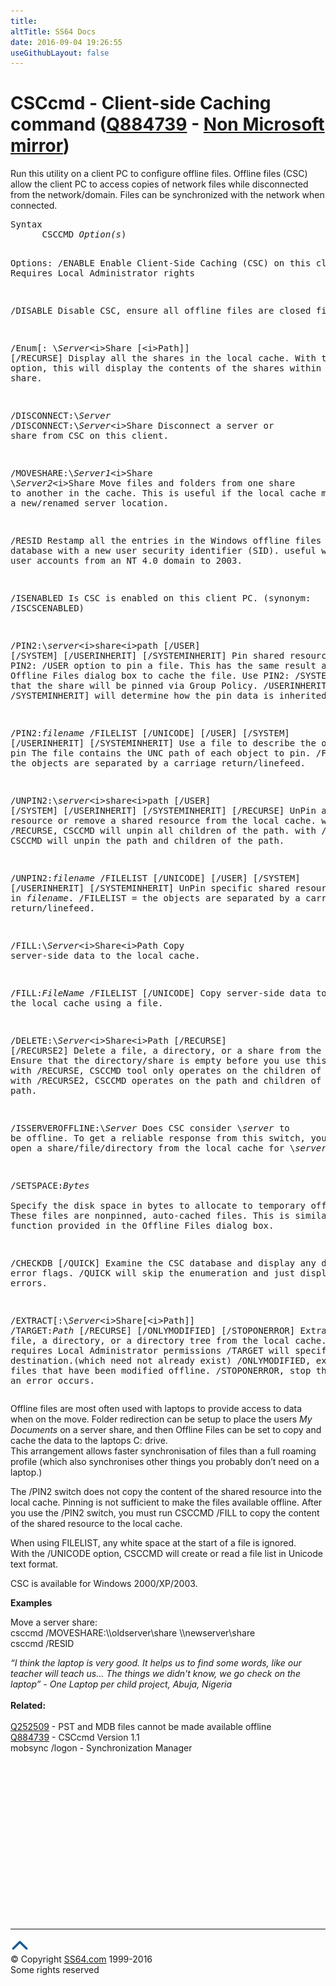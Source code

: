 ```yaml
---
title:
altTitle: SS64 Docs
date: 2016-09-04 19:26:55
useGithubLayout: false
---
```

<!-- #BeginLibraryItem "/Library/head_nt.lbi" --><!-- #EndLibraryItem --><h1> CSCcmd - Client-side Caching command (<a href="https://support.microsoft.com/kb/884739">Q884739</a> - <a href="http://www.mountsutro.org/2006/07/16/381/">Non Microsoft mirror</a>)</h1>
<p>Run this utility on a client PC to configure offline files. Offline files (CSC) allow the client PC to access   copies of  network files while disconnected from the network/domain. Files can be synchronized with the network when connected.</p>
<pre>Syntax
      CSCCMD <i>Option(s</i>)

Options:
   /ENABLE    Enable Client-Side Caching (CSC) on this client. 
              Requires Local Administrator rights

   /DISABLE   Disable CSC, ensure all offline files are closed first.

   /Enum[: \\<i>Server</i>\<i>Share </i>[\<i>Path</i>]] [/RECURSE] 
              Display all the shares in the local cache.
              With the /RECURSE option, this will display the contents
              of the shares within a parent share.

   /DISCONNECT:\\<i>Server</i>
   /DISCONNECT:\\<i>Server</i>\<i>Share</i> 
              Disconnect a server or share from CSC on this client. 

   /MOVESHARE:\\<i>Server1</i>\<i>Share</i> \\<i>Server2</i>\<i>Share</i> 
              Move files and folders from one share to another in the cache.
              This is useful if the local cache must point to a new/renamed server location.

   /RESID     Restamp all the entries in the Windows offline files (CSC) database
              with a new user security identifier (SID).
              useful when moving user accounts from an NT 4.0 domain to 2003.

   /ISENABLED Is CSC is enabled on this client PC. (synonym: /ISCSCENABLED) 

   /PIN2:\\<i>server</i>\<i>share</i>\<i>path</i> [/USER] [/SYSTEM] [/USERINHERIT] [/SYSTEMINHERIT]
              Pin shared resources:
              Use the PIN2: /USER option to pin a file. This has the same result
              as using the Offline Files dialog box to cache the file.
              Use PIN2: /SYSTEM to specify that the share will be pinned via Group Policy.
              /USERINHERIT and /SYSTEMINHERIT] will determine how the pin data is inherited.

   /PIN2:<i>filename</i> /FILELIST [/UNICODE] [/USER] [/SYSTEM] [/USERINHERIT] [/SYSTEMINHERIT] 
              Use a file to describe the objects to pin
              The file contains the UNC path of each object to pin.
              /FILELIST = the objects are separated by a carriage return/linefeed.
	  
   /UNPIN2:\\<i>server</i>\<i>share</i>\<i>path</i> [/USER] [/SYSTEM] [/USERINHERIT] [/SYSTEMINHERIT] [/RECURSE] 
              UnPin a shared resource or remove a shared resource from the local cache.
              with /RECURSE, CSCCMD will unpin all children of the path.
              with /RECURSE2, CSCCMD will unpin the path and children of the path.

   /UNPIN2:<i>filename</i> /FILELIST [/UNICODE] [/USER] [/SYSTEM] [/USERINHERIT] [/SYSTEMINHERIT]
              UnPin specific shared resources listed in <i>filename</i>. 
              /FILELIST = the objects are separated by a carriage return/linefeed.

   /FILL:\\<i>Server</i>\<i>Share</i>\<i>Path</i> 
              Copy server-side data to the local cache.

   /FILL:<i>FileName</i> /FILELIST [/UNICODE] 
              Copy server-side data to the local cache using a file.

   /DELETE:\\<i>Server</i>\<i>Share</i>\<i>Path</i> [/RECURSE] [/RECURSE2] 
              Delete a file, a directory, or a share from the local cache.
              Ensure that the directory/share is empty before you use this switch.
              with /RECURSE, CSCCMD tool only operates on the children of the path.
              with /RECURSE2, CSCCMD operates on the path and children of the path.

   /ISSERVEROFFLINE:\\<i>Server</i> 
              Does CSC consider \\<i>server </i>to be offline.
              To get a reliable response from this switch, you must first open a
              share/file/directory from the local cache for \\<i>server </i> 

   /SETSPACE:<i>Bytes</i>  
              Specify the disk space in bytes to allocate to temporary offline files.
              These files are nonpinned, auto-cached files.
              This is similar to the function provided in the Offline Files dialog box.

   /CHECKDB [/QUICK] 
              Examine the CSC database and display any database error flags.
              /QUICK will skip the enumeration and just display database errors.

   /EXTRACT[:\\<i>Server</i>\<i>Share</i>[\<i>Path</i>]] /TARGET:<i>Path</i> [/RECURSE] [/ONLYMODIFIED] [/STOPONERROR]
              Extract a file, a directory, or a directory tree from the local cache. 
              This requires Local Administrator permissions
              /TARGET will specify a destination.(which need not already exist)
              /ONLYMODIFIED, extract only files that have been modified offline.
              /STOPONERROR, stop the extract if an error occurs.
</pre>
<p><span class="body"> Offline files are most often used with laptops to provide access to data when on the move. Folder redirection can be setup to place the users <i>My Documents </i>on a server share, and then Offline Files can be set to copy and cache the  data to the laptops C: </span><span class="body">drive. <br>
This arrangement allows faster synchronisation of files than a full roaming profile (which also synchronises other things you probably don’t need on a laptop.) </span></p>
<p><span class="body">The /PIN2 switch does not copy the content of the shared resource into the local cache. Pinning is not sufficient to make the files available offline. After you use the /PIN2 switch, you must run  CSCCMD /FILL to copy the content
 of the shared resource to the local cache. </span></p>
<p>When using FILELIST, any white space at the start of a file is ignored.<br>
With the /UNICODE option, CSCCMD will create or read a file list in Unicode text format. </p>
<p> CSC is available for  Windows 2000/XP/2003.</p>
<p><span class="body"><b>Examples</b></span></p>
<p><span class="body">  Move a server share: <br>
</span><span class="code">csccmd /MOVESHARE:\\oldserver\share \\newserver\share<br>
csccmd /RESID</span></p>
<p><span class="quote"><i>“I think the laptop is very good. It helps us to find some words, like our teacher will teach us... The things we didn't know, we go check on the laptop” - One Laptop per child project, Abuja, Nigeria</i></span><span class="body"><i><br>
</i></span><br>
<b>Related:</b><br>
<br>
<a href="https://support.microsoft.com/kb/252509">Q252509</a> - PST and MDB files cannot be made available offline<br>
<a href="https://support.microsoft.com/kb/884739">Q884739</a> - CSCcmd Version 1.1 <br>
mobsync /logon - Synchronization Manager<a href="../bash/export.html"><br>
</a></p><!-- #BeginLibraryItem "/Library/foot_nt.lbi" --><p>
<!-- windows300 -->
<ins class="adsbygoogle" style="display:inline-block;width:300px;height:250px" data-ad-client="ca-pub-6140977852749469" data-ad-slot="7649547908"></ins>
<script>
(adsbygoogle = window.adsbygoogle || []).push({});
</script></p>
<hr>
<div id="bl" class="footer"><a href="csccmd.html#"><img src="../images/top.png" width="30" height="22" alt="Back to the Top"></a></div>
<div id="br" class="footer, tagline">© Copyright <a href="http://ss64.com/">SS64.com</a> 1999-2016<br>
Some rights reserved</div><!-- #EndLibraryItem -->


